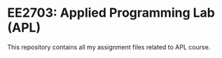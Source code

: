 # EE2703: Applied Programming Lab (APL)

This repository contains all my assignment files related to APL course. 
